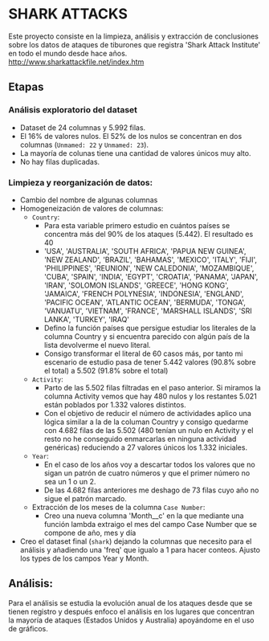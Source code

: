 # SHARK ATTACKS

Este proyecto consiste en la limpieza, análisis y extracción de conclusiones sobre los datos de ataques de tiburones que registra 'Shark Attack Institute' en todo el mundo desde hace años. 
http://www.sharkattackfile.net/index.htm

## Etapas

### Análisis exploratorio del dataset

- Dataset de 24 columnas y 5.992 filas.
- El 16% de valores nulos. El 52% de los nulos se concentran en dos columnas (`Unmamed: 22` y `Unmamed: 23`).
- La mayoría de colunas tiene una cantidad de valores únicos muy alto.
- No hay filas duplicadas.

### Limpieza y reorganización de datos: 

- Cambio del nombre de algunas columnas 
- Homogeneización de valores de columnas: 
    - `Country`: 
        - Para esta variable primero estudio en cuántos países se concentra más del 90% de los ataques (5.442). El resultado es 40
        - 'USA', 'AUSTRALIA', 'SOUTH AFRICA', 'PAPUA NEW GUINEA', 'NEW ZEALAND', 'BRAZIL', 'BAHAMAS', 'MEXICO', 'ITALY', 'FIJI', 'PHILIPPINES', 'REUNION', 'NEW CALEDONIA', 'MOZAMBIQUE', 'CUBA', 'SPAIN', 'INDIA', 'EGYPT', 'CROATIA', 'PANAMA', 'JAPAN', 'IRAN', 'SOLOMON ISLANDS', 'GREECE', 'HONG KONG', 'JAMAICA', 'FRENCH POLYNESIA', 'INDONESIA', 'ENGLAND', 'PACIFIC OCEAN', 'ATLANTIC OCEAN', 'BERMUDA', 'TONGA', 'VANUATU', 'VIETNAM', 'FRANCE', 'MARSHALL ISLANDS', 'SRI LANKA', 'TURKEY', 'IRAQ'
        - Defino la función países que persigue estudiar los literales de la columna Country y si encuentra parecido con algún país de la lista devolverme el nuevo literal.
        - Consigo transformar el literal de 60 casos más, por tanto mi escenario de estudio pasa de tener 5.442 valores (90.8% sobre el total) a 5.502 (91.8% sobre el total)
    - `Activity`:
        - Parto de las 5.502 filas filtradas en el paso anterior. Si miramos la columna Activity vemos que hay 480 nulos y los restantes 5.021 están poblados por 1.332 valores distintos.
        - Con el objetivo de reducir el número de actividades aplico una lógica similar a la de la columan Country y consigo quedarme con 4.682 filas de las 5.502 (480 tenían un nulo en Activity y el resto no he conseguido enmarcarlas en ninguna actividad genéricas) reduciendo a 27 valores únicos los 1.332 iniciales. 
    - `Year`: 
        - En el caso de los años voy a descartar todos los valores que no sigan un patrón de cuatro números y que el primer número no sea un 1 o un 2.
        - De las 4.682 filas anteriores me deshago de 73 filas cuyo año no sigue el patrón marcado. 
    - Extracción de los meses de la columna `Case Number`:
        - Creo una nueva columna 'Month__c' en la que mediante una función lambda extraigo el mes del campo Case Number que se compone de año, mes y día 
- Creo el dataset final (`shark`) dejando la columnas que necesito para el análisis y añadiendo una 'freq' que igualo a 1 para hacer conteos. Ajusto los types de los campos Year y Month.

## Análisis:
Para el análisis se estudia la evolución anual de los ataques desde que se tienen registro y después enfoco el análisis en los lugares que concentran la mayoría de ataques (Estados Unidos y Australia) apoyándome en el uso de gráficos.